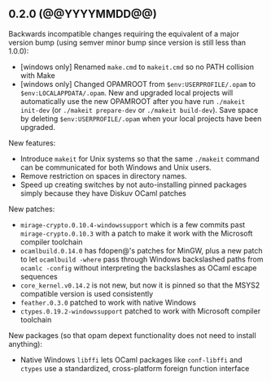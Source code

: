 ## 0.2.0 (@@YYYYMMDD@@)

Backwards incompatible changes requiring the equivalent of a major version bump
(using semver minor bump since version is still less than 1.0.0):

* [windows only] Renamed `make.cmd` to `makeit.cmd` so no PATH collision with Make
* [windows only] Changed OPAMROOT from `$env:USERPROFILE/.opam` to `$env:LOCALAPPDATA/.opam`.
  New and upgraded local projects will automatically use the new OPAMROOT after you have
  run `./makeit init-dev` (or `./makeit prepare-dev` or `./makeit build-dev`). Save space by
  deleting `$env:USERPROFILE/.opam` when your local projects have been upgraded.

New features:

* Introduce `makeit` for Unix systems so that the same `./makeit` command can be
  communicated for both Windows and Unix users.
* Remove restriction on spaces in directory names.
* Speed up creating switches by not auto-installing pinned packages simply because
  they have Diskuv OCaml patches

New patches:

* `mirage-crypto.0.10.4-windowssupport` which is a few commits past `mirage-crypto.0.10.3`
  with a patch to make it work with the Microsoft compiler toolchain
* `ocamlbuild.0.14.0` has fdopen@'s patches for MinGW, plus a new patch to let `ocamlbuild -where`
  pass through Windows backslashed paths from `ocamlc -config` without interpreting the backslashes
  as OCaml escape sequences
* `core_kernel.v0.14.2` is not new, but now it is pinned so that the MSYS2 compatible version is
  used consistently
* `feather.0.3.0` patched to work with native Windows
* `ctypes.0.19.2-windowssupport` patched to work with Microsoft compiler toolchain

New packages (so that opam depext functionality does not need to install anything):

* Native Windows `libffi` lets OCaml packages like `conf-libffi` and `ctypes` use a standardized, cross-platform
  foreign function interface
